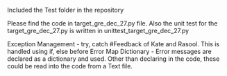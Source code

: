 Included the Test folder in the repository

Please find the code in target_gre_dec_27.py file.
Also the unit test for the target_gre_dec_27.py is written in unittest_target_gre_dec_27.py

Exception Management - try, catch #Feedback of Kate and Rasool. This is handled using if, else before
Error Map Dictionary - Error messages are declared as a dictionary and used. Other than declaring in the code, these could be read into the code from a Text file.


